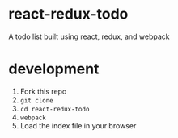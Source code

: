 # react-redux-todo
A todo list built using react, redux, and webpack

# development
1. Fork this repo
2. `git clone`
3. `cd react-redux-todo`
4. `webpack`
5. Load the index file in your browser
